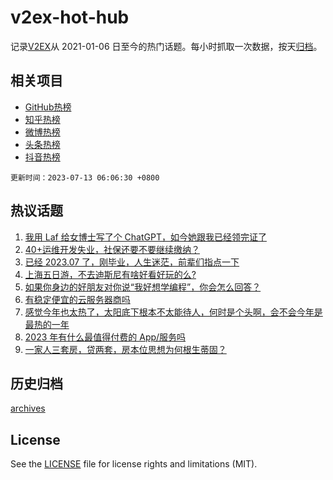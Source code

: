 # v2ex-hot-hub

 记录[V2EX](https://www.v2ex.com/)从 2021-01-06 日至今的热门话题。每小时抓取一次数据，按天[归档](archives)。
 
 ## 相关项目

- [GitHub热榜](https://github.com/snaildev/github-hot-hub)
- [知乎热榜](https://github.com/snaildev/zhihu-hot-hub)
- [微博热榜](https://github.com/snaildev/weibo-hot-hub)
- [头条热榜](https://github.com/snaildev/toutiao-hot-hub)
- [抖音热榜](https://github.com/snaildev/douyin-hot-hub)


 `更新时间：2023-07-13 06:06:30 +0800`

## 热议话题

1. [我用 Laf 给女博士写了个 ChatGPT，如今她跟我已经领完证了](https://www.v2ex.com/t/956180)
1. [40+运维开发失业，社保还要不要继续缴纳？](https://www.v2ex.com/t/956023)
1. [已经 2023.07 了，刚毕业，人生迷茫，前辈们指点一下](https://www.v2ex.com/t/956020)
1. [上海五日游，不去迪斯尼有啥好看好玩的么?](https://www.v2ex.com/t/956025)
1. [如果你身边的好朋友对你说“我好想学编程”，你会怎么回答？](https://www.v2ex.com/t/956092)
1. [有稳定便宜的云服务器商吗](https://www.v2ex.com/t/956033)
1. [感觉今年也太热了，太阳底下根本不太能待人，何时是个头啊，会不会今年是最热的一年](https://www.v2ex.com/t/956042)
1. [2023 年有什么最值得付费的 App/服务吗](https://www.v2ex.com/t/956044)
1. [一家人三套房，贷两套，房本位思想为何根生蒂固？](https://www.v2ex.com/t/956122)

## 历史归档

[archives](archives)

## License

See the [LICENSE](LICENSE) file for license rights and limitations (MIT).
